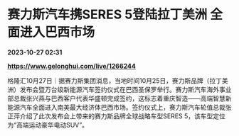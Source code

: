 # 赛力斯汽车携SERES 5登陆拉丁美洲 全面进入巴西市场

**2023-10-27 02:31**

**https://www.gelonghui.com/live/1266244**

格隆汇10月27日｜据赛力斯集团消息，当地时间10月25日，赛力斯品牌（拉丁美洲）发布会暨万台级新能源汽车签约仪式在巴西圣保罗举行。赛力斯汽车海外事业部总裁张兴燕与巴西客户代表华盛顿完成签约，这标志着重庆智造——高端智慧新能源汽车全面进入南美最大经济体巴西市场。签约仪式上，赛力斯汽车轮值总裁张正萍介绍了此次发布会上带来的赛力斯品牌全球战略车型SERES 5，该车型定位为“高端运动豪华电动SUV”。